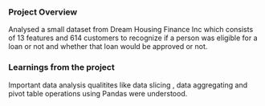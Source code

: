 ### Project Overview

 Analysed a small dataset from Dream Housing Finance Inc which consists of 13 features and 614 customers to recognize if a person was eligible for a loan or not and whether that loan would be approved or not.


### Learnings from the project

 Important data analysis qualitites like data slicing , data aggregating and pivot table operations using Pandas were understood.


